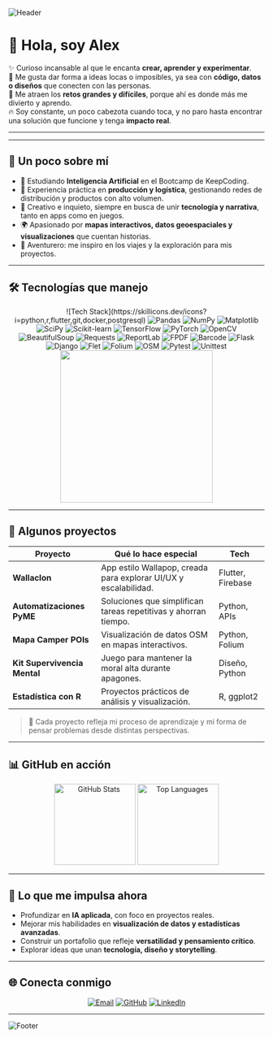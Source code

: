 

<!-- Banner superior -->
![Header](https://capsule-render.vercel.app/api?type=waving&color=0:00b4d8,100:0077b6&height=180&section=header&text=Alex%20Martín%20Peña&fontSize=35&fontColor=ffffff&fontAlignY=35)


# 👋 Hola, soy Alex

✨ Curioso incansable al que le encanta **crear, aprender y experimentar**.  
🎨 Me gusta dar forma a ideas locas o imposibles, ya sea con **código, datos o diseños** que conecten con las personas.  
🚀 Me atraen los **retos grandes y difíciles**, porque ahí es donde más me divierto y aprendo.  
🔥 Soy constante, un poco cabezota cuando toca, y no paro hasta encontrar una solución que funcione y tenga **impacto real**.  

---

---

## 🌟 Un poco sobre mí
- 🤖 Estudiando **Inteligencia Artificial** en el Bootcamp de KeepCoding.  
- 🧵 Experiencia práctica en **producción y logística**, gestionando redes de distribución y productos con alto volumen.  
- 🎲 Creativo e inquieto, siempre en busca de unir **tecnología y narrativa**, tanto en apps como en juegos.  
- 🌍 Apasionado por **mapas interactivos, datos geoespaciales y visualizaciones** que cuentan historias.  
- 🚐 Aventurero: me inspiro en los viajes y la exploración para mis proyectos.

---

## 🛠 Tecnologías que manejo


<p align="center">
  ![Tech Stack](https://skillicons.dev/icons?i=python,r,flutter,git,docker,postgresql)
  <!-- Datos y análisis -->
  <img src="https://img.shields.io/badge/-Pandas-150458?logo=pandas&logoColor=white" alt="Pandas"/>
  <img src="https://img.shields.io/badge/-NumPy-013243?logo=numpy&logoColor=white" alt="NumPy"/>
  <img src="https://img.shields.io/badge/-Matplotlib-11557c?logo=plotly&logoColor=white" alt="Matplotlib"/>
  <img src="https://img.shields.io/badge/-SciPy-8CAAE6?logo=scipy&logoColor=white" alt="SciPy"/>
  <img src="https://img.shields.io/badge/-scikit--learn-F7931E?logo=scikit-learn&logoColor=white" alt="Scikit-learn"/>

  <!-- Machine Learning & AI -->
  <img src="https://img.shields.io/badge/-TensorFlow-FF6F00?logo=tensorflow&logoColor=white" alt="TensorFlow"/>
  <img src="https://img.shields.io/badge/-PyTorch-EE4C2C?logo=pytorch&logoColor=white" alt="PyTorch"/>

  <!-- Automatización -->
  <img src="https://img.shields.io/badge/-OpenCV-5C3EE8?logo=opencv&logoColor=white" alt="OpenCV"/>
  <img src="https://img.shields.io/badge/-BeautifulSoup-3b7d44?logo=python&logoColor=white" alt="BeautifulSoup"/>
  <img src="https://img.shields.io/badge/-Requests-00599C?logo=python&logoColor=white" alt="Requests"/>
  <img src="https://img.shields.io/badge/-ReportLab-4B8BBE?logo=python&logoColor=white" alt="ReportLab"/>
  <img src="https://img.shields.io/badge/-FPDF-4B8BBE?logo=python&logoColor=white" alt="FPDF"/>
  <img src="https://img.shields.io/badge/-Barcode-4B8BBE?logo=python&logoColor=white" alt="Barcode"/>

  <!-- Desarrollo y web -->
  <img src="https://img.shields.io/badge/-Flask-000000?logo=flask&logoColor=white" alt="Flask"/>
  <img src="https://img.shields.io/badge/-Django-092E20?logo=django&logoColor=white" alt="Django"/>
  <img src="https://img.shields.io/badge/-Flet-02569B?logo=python&logoColor=white" alt="Flet"/>

  <!-- Mapas y geo -->
  <img src="https://img.shields.io/badge/-Folium-77B829?logo=python&logoColor=white" alt="Folium"/>
  <img src="https://img.shields.io/badge/-OpenStreetMap-7EBC6F?logo=openstreetmap&logoColor=white" alt="OSM"/>

  <!-- Testing -->
  <img src="https://img.shields.io/badge/-Pytest-0A9EDC?logo=pytest&logoColor=white" alt="Pytest"/>
  <img src="https://img.shields.io/badge/-Unittest-0A9EDC?logo=python&logoColor=white" alt="Unittest"/>
  <img src="https://media.giphy.com/media/26tn33aiTi1jkl6H6/giphy.gif" width="300"/>
</p>



---

## 🚀 Algunos proyectos
| Proyecto | Qué lo hace especial | Tech |
|-----------|---------------------|------|
| **Wallaclon** | App estilo Wallapop, creada para explorar UI/UX y escalabilidad. | Flutter, Firebase |
| **Automatizaciones PyME** | Soluciones que simplifican tareas repetitivas y ahorran tiempo. | Python, APIs |
| **Mapa Camper POIs** | Visualización de datos OSM en mapas interactivos. | Python, Folium |
| **Kit Supervivencia Mental** | Juego para mantener la moral alta durante apagones. | Diseño, Python |
| **Estadística con R** | Proyectos prácticos de análisis y visualización. | R, ggplot2 |

> 🌱 Cada proyecto refleja mi proceso de aprendizaje y mi forma de pensar problemas desde distintas perspectivas.

---

## 📊 GitHub en acción
<p align="center">
  <img src="https://github-readme-stats.vercel.app/api?username=amelanio&show_icons=true&theme=tokyonight" alt="GitHub Stats" height="160"/>
  <img src="https://github-readme-stats.vercel.app/api/top-langs/?username=amelanio&layout=compact&theme=tokyonight" alt="Top Languages" height="160"/>
</p>

---

## 🎯 Lo que me impulsa ahora
- Profundizar en **IA aplicada**, con foco en proyectos reales.  
- Mejorar mis habilidades en **visualización de datos y estadísticas avanzadas**.  
- Construir un portafolio que refleje **versatilidad y pensamiento crítico**.  
- Explorar ideas que unan **tecnología, diseño y storytelling**.

---

## 🌐 Conecta conmigo
<p align="center">
  <a href="mailto:amelanio@gmail.com"><img src="https://img.shields.io/badge/Email-0078D4?style=for-the-badge&logo=microsoft-outlook&logoColor=white" alt="Email"></a>
  <a href="https://github.com/amelanio"><img src="https://img.shields.io/badge/GitHub-181717?style=for-the-badge&logo=github&logoColor=white" alt="GitHub"></a>
  <a href="https://www.linkedin.com/in/alejandro-martin-peña-74a555128/"><img src="https://img.shields.io/badge/LinkedIn-0077B5?style=for-the-badge&logo=linkedin&logoColor=white" alt="LinkedIn"></a>
</p>

---

<!-- Footer -->
![Footer](https://capsule-render.vercel.app/api?type=waving&color=0:0077b6,100:00b4d8&height=120&section=footer)
